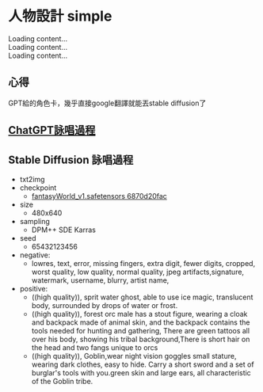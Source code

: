 # 人物設計 simple

<script src="https://cdn.jsdelivr.net/npm/js-yaml@4/dist/js-yaml.min.js"></script>
<script src="https://posetmage.com/cdn/js/parser/convertYamlToHtml.js"></script>
<script src="https://posetmage.com/cdn/js/parser/EmbbedHtmlFromYaml.js"></script>

<div yml-path="./Grumm.yml" html-path="https://shinra.posetmage.com/Grimoire/Forging/Converter/character/basic.html" height="700px">
    Loading content...
</div>

<div yml-path="./Elysia.yml" html-path="https://shinra.posetmage.com/Grimoire/Forging/Converter/character/basic.html" height="700px">
    Loading content...
</div>

<div yml-path="./Skrik.yml" html-path="https://shinra.posetmage.com/Grimoire/Forging/Converter/character/basic.html" height="700px">
    Loading content...
</div>

## 心得
GPT給的角色卡，幾乎直接google翻譯就能丟stable diffusion了

## [ChatGPT詠唱過程](./chatgpt.html)

## Stable Diffusion 詠唱過程
* txt2img
* checkpoint
    * [fantasyWorld_v1.safetensors 6870d20fac](https://civitai.com/images/125986?modelVersionId=13069&prioritizedUserIds=4104&period=AllTime&sort=Most+Reactions&limit=20)
* size
  * 480x640
* sampling
  * DPM++ SDE Karras
* seed
  * 65432123456
* negative:
  * lowres, text, error, missing fingers, extra digit, fewer digits, cropped, worst quality, low quality, normal quality, jpeg artifacts,signature, watermark, username, blurry, artist name,
* positive:
  * ((high quality)), sprit water ghost, able to use ice magic, translucent body, surrounded by drops of water or frost.
  * ((high quality)), forest orc male has a stout figure, wearing a cloak and backpack made of animal skin, and the backpack contains the tools needed for hunting and gathering, There are green tattoos all over his body, showing his tribal background,There is short hair on the head and two fangs unique to orcs
  * ((high quality)), Goblin,wear night vision goggles small stature, wearing dark clothes, easy to hide. Carry a short sword and a set of burglar's tools with you.green skin and large ears, all characteristic of the Goblin tribe.

